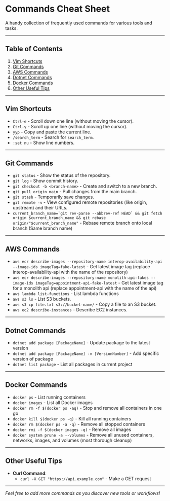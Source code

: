 # Commands Cheat Sheet

A handy collection of frequently used commands for various tools and tasks.

---

## Table of Contents
1. [Vim Shortcuts](#vim-shortcuts)
2. [Git Commands](#git-commands)
3. [AWS Commands](#aws-commands)
4. [Dotnet Commands](#dotnet-commands)
5. [Docker Commands](#docker-commands)
6. [Other Useful Tips](#other-useful-tips)

---

## Vim Shortcuts
- `Ctrl-e` - Scroll down one line (without moving the cursor).
- `Ctrl-y` - Scroll up one line (without moving the cursor).
- `yyp` - Copy and paste the current line.
- `/search_term` - Search for `search_term`.
- `:set nu` - Show line numbers.

---

## Git Commands
- `git status` - Show the status of the repository.
- `git log` - Show commit history.
- `git checkout -b <branch-name>` - Create and switch to a new branch.
- `git pull origin main` - Pull changes from the main branch.
- `git stash` - Temporarily save changes.
- `git remote -v` - View configured remote repositories (like origin, upstream) and their URLs.
- ``current_branch_name=`git rev-parse --abbrev-ref HEAD` && git fetch origin $current_branch_name && git rebase origin/"$current_branch_name"`` - Rebase remote branch onto local branch (Same branch name)

---

## AWS Commands
- `aws ecr describe-images --repository-name interop-availability-api --image-ids imageTag=fake-latest` - Get latest image tag (replace interop-availability-api with the name of the repository)
- `aws ecr describe-images --repository-name monolith-api-fakes --image-ids imageTag=appointment-api-fake-latest` - Get latest image tag for a monolith api (replace appointment-api with the name of the api)
- `aws lambda list-functions` - List lambda functions
- `aws s3 ls` - List S3 buckets.
- `aws s3 cp file.txt s3://bucket-name/` - Copy a file to an S3 bucket.
- `aws ec2 describe-instances` - Describe EC2 instances.

---

## Dotnet Commands
- `dotnet add package [PackageName]` - Update package to the latest version
- `dotnet add package [PackageName] -v [VersionNumber]` - Add specific version of package
- `dotnet list package` - List all packages in current project

---

## Docker Commands
- `docker ps` - List running containers
- `docker images` - List all Docker images
- `docker rm -f $(docker ps -aq)` - Stop and remove all containers in one go
- `docker kill $(docker ps -q)` - Kill all running containers
- `docker rm $(docker ps -a -q)` - Remove all stopped containers
- `docker rmi -f $(docker images -q)` - Remove all images
- `docker system prune -a --volumes` - Remove all unused containers, networks, images, and volumes (most thorough cleanup)

---

## Other Useful Tips
- **Curl Command**:
  - `curl -X GET "https://api.example.com"` - Make a GET request

---

*Feel free to add more commands as you discover new tools or workflows!*
